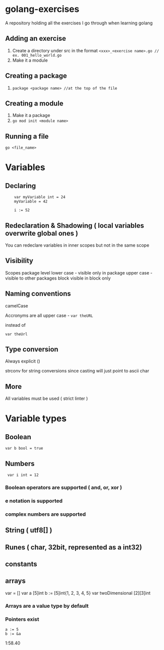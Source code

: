 # golang-exercises
A repository holding all the exercises I go through when learning golang

## Adding an exercise
1. Create a directory under src in the format ```<xxx>_<exercise name>.go // ex. 001_hello_world.go``` 
2. Make it a module

## Creating a package
1. ```package <package name> //at the top of the file```

## Creating a module
1. Make it a package
2. ```go mod init <module name>```

## Running a file
```go <file_name>```


# Variables

## Declaring
```
    var myVariable int = 24
	myVariable = 42

	i := 52
```
## Redeclaration & Shadowing ( local variables overwrite global ones )
You can redeclare variables in inner scopes but not in the same scope
## Visibility
Scopes
    package level
        lower case - visible only in package
        upper case - visible to other packages
    block
        visible in block only
## Naming conventions
camelCase

Accronyms are all upper case - 
```var theURL```

instead of 

```var theUrl```

## Type conversion
Always explicit
<type>()

strconv for string conversions since casting will just point to ascii char

## More
All variables must be used ( strict linter )


# Variable types
## Boolean
```var b bool = true```
## Numbers
``` var i int = 12```
### Boolean operators are supported ( and, or, xor )
### e notation is supported
### complex numbers are supported
## String ( utf8[] )
## Runes ( char, 32bit, represented as a int32)

## constants

## arrays
var <name> = [<len>]<type>
var a [5]int
b := [5]int{1, 2, 3, 4, 5}
var twoDimensional [2][3]int

### Arrays are a value type by default
### Pointers exist 
```
a := 5
b := &a
```

1:58.40